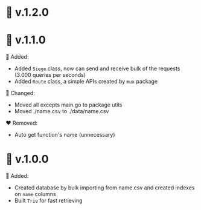 
🧊 v.1.2.0
==========================================

🧊 v.1.1.0
==========================================


💚 Added:
  * Added `Siege` class, now can send and receive bulk of the requests (3.000 queries per seconds)
  * Added `Route` class, a simple APIs created by `mux` package

🧡 Changed:
  * Moved all excepts main.go to package utils
  * Moved ./name.csv to ./data/name.csv

❤️ Removed:
  * Auto get function's name (unnecessary)

🧊 v.1.0.0 
==========================================

💚 Added:
  * Created database by bulk importing from name.csv and created indexes on `name` columns
  * Built `Trie` for fast retrieving
